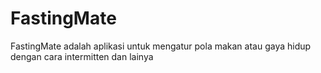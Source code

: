 # FastingMate
FastingMate adalah aplikasi untuk mengatur pola makan atau gaya hidup dengan cara intermitten dan lainya
